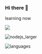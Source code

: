 ### Hi there 👋



learning now

<img src="https://img.shields.io/badge/Python-32012F?style=for-the-badge&logo=python&logoColor=FDDE55"/>

![nodejs_larger](https://github.com/probationer070/probationer070/assets/81615183/c3de3269-c7bf-455d-8425-f930026a012e)

![languages](https://github.com/probationer070/probationer070/assets/81615183/8e9a0905-de3c-46bf-9ab9-d4122f8ebcd7)
